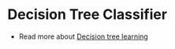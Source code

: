 # Decision Tree Classifier
- Read more about [ Decision tree learning](https://en.wikipedia.org/wiki/Decision_tree_learning)


